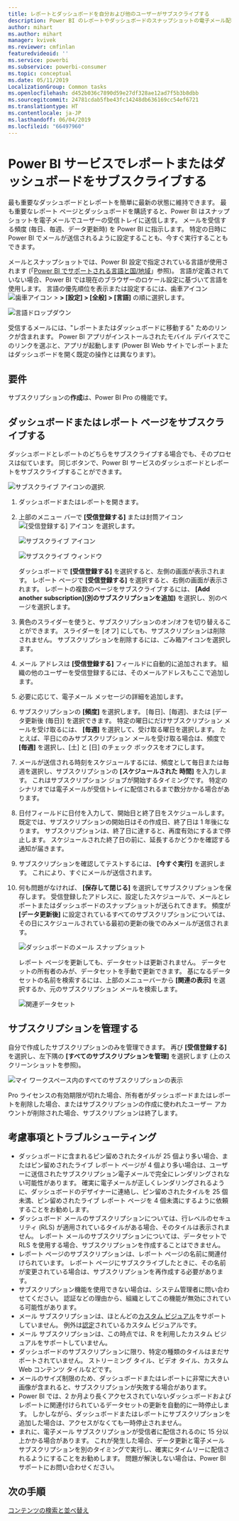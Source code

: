 ```yaml
---
title: レポートとダッシュボードを自分および他のユーザーがサブスクライブする
description: Power BI のレポートやダッシュボードのスナップショットの電子メール配布を自分や同僚がサブスクライブする方法を説明します。
author: mihart
ms.author: mihart
manager: kvivek
ms.reviewer: cmfinlan
featuredvideoid: ''
ms.service: powerbi
ms.subservice: powerbi-consumer
ms.topic: conceptual
ms.date: 05/11/2019
LocalizationGroup: Common tasks
ms.openlocfilehash: d452b036c7890d59e27df328ae12ad7f5b3b8dbb
ms.sourcegitcommit: 24781cdab5fbe43fc14248db636169cc54ef6721
ms.translationtype: HT
ms.contentlocale: ja-JP
ms.lasthandoff: 06/04/2019
ms.locfileid: "66497960"
---
```

# <a name="subscribe-to-a-report-or-dashboard-in-power-bi-service"></a>Power BI サービスでレポートまたはダッシュボードをサブスクライブする 
最も重要なダッシュボードとレポートを簡単に最新の状態に維持できます。 最も重要なレポート ページとダッシュボードを購読すると、Power BI はスナップショットを電子メールでユーザーの受信トレイに送信します。 メールを受信する頻度 (毎日、毎週、データ更新時) を Power BI に指示します。 特定の日時に Power BI でメールが送信されるように設定することも、今すぐ実行することもできます。  

メールとスナップショットでは、Power BI 設定で指定されている言語が使用されます (「[Power BI でサポートされる言語と国/地域](../supported-languages-countries-regions.md)」参照)。 言語が定義されていない場合、Power BI では現在のブラウザーのロケール設定に基づいて言語を使用します。 言語の優先順位を表示または設定するには、歯車アイコン ![歯車アイコン](./media/end-user-subscribe/power-bi-settings-icon.png) >  **> [設定] > [全般] > [言語]** の順に選択します。 

![言語ドロップダウン](./media/end-user-subscribe/power-bi-language.png)

受信するメールには、"レポートまたはダッシュボードに移動する" ためのリンクが含まれます。 Power BI アプリがインストールされたモバイル デバイスでこのリンクを選ぶと、アプリが起動します (Power BI Web サイトでレポートまたはダッシュボードを開く既定の操作とは異なります)。


## <a name="requirements"></a>要件
サブスクリプションの**作成**は、Power BI Pro の機能です。   

## <a name="subscribe-to-a-dashboard-or-a-report-page"></a>ダッシュボードまたはレポート ページをサブスクライブする
ダッシュボードとレポートのどちらをサブスクライブする場合でも、そのプロセスは似ています。 同じボタンで、Power BI サービスのダッシュボードとレポートをサブスクライブすることができます。
 
![サブスクライブ アイコンの選択](./media/end-user-subscribe/power-bi-subscribe-orientation.png).

1. ダッシュボードまたはレポートを開きます。
2. 上部のメニュー バーで **[受信登録する]** または封筒アイコン ![[受信登録する] アイコン](./media/end-user-subscribe/power-bi-icon-envelope.png) を選択します。
   
   ![サブスクライブ アイコン](./media/end-user-subscribe/power-bi-subscribe-icon.png)

   ![サブスクライブ ウィンドウ](./media/end-user-subscribe/power-bi-emails-newer.png)
    
    ダッシュボードで **[受信登録する]** を選択すると、左側の画面が表示されます。 レポート ページで **[受信登録する]** を選択すると、右側の画面が表示されます。 レポートの複数のページをサブスクライブするには、 **[Add another subscription]\(別のサブスクリプションを追加\)** を選択し、別のページを選択します。 

4. 黄色のスライダーを使うと、サブスクリプションのオン/オフを切り替えることができます。  スライダーを [オフ] にしても、サブスクリプションは削除されません。 サブスクリプションを削除するには、ごみ箱アイコンを選択します。

4. メール アドレスは **[受信登録する]** フィールドに自動的に追加されます。 組織の他のユーザーを受信登録するには、そのメールアドレスもここで追加します。 

5. 必要に応じて、電子メール メッセージの詳細を追加します。 

5. サブスクリプションの **[頻度]** を選択します。  [毎日]、[毎週]、または [データ更新後 (毎日)] を選択できます。  特定の曜日にだけサブスクリプション メールを受け取るには、 **[毎週]** を選択して、受け取る曜日を選択します。  たとえば、平日にのみサブスクリプション メールを受け取る場合は、頻度で **[毎週]** を選択し、[土] と [日] のチェック ボックスをオフにします。   

6. メールが送信される時刻をスケジュールするには、頻度として毎日または毎週を選択し、サブスクリプションの **[スケジュールされた** **時間]** を入力します。  これはサブスクリプション ジョブが開始するタイミングです。 特定のシナリオでは電子メールが受信トレイに配信されるまで数分かかる場合があります。    

7. 日付フィールドに日付を入力して、開始日と終了日をスケジュールします。 既定では、サブスクリプションの開始日はその作成日、終了日は 1 年後になります。 サブスクリプションは、終了日に達すると、再度有効にするまで停止します。  スケジュールされた終了日の前に、延長するかどうかを確認する通知が届きます。     

8. サブスクリプションを確認してテストするには、 **[今すぐ実行]** を選択します。  これにより、すぐにメールが送信されます。 

8. 何も問題がなければ、 **[保存して閉じる]** を選択してサブスクリプションを保存します。 受信登録したアドレスに、設定したスケジュールで、メールとレポートまたはダッシュボードのスナップショットが送られてきます。 頻度が **[データ更新後]** に設定されているすべてのサブスクリプションについては、その日にスケジュールされている最初の更新の後でのみメールが送信されます。
   
   ![ダッシュボードのメール スナップショット](media/end-user-subscribe/power-bi-subscribe-email.png)
   
    レポート ページを更新しても、データセットは更新されません。 データセットの所有者のみが、データセットを手動で更新できます。 基になるデータセットの名前を検索するには、上部のメニューバーから **[関連の表示]** を選択するか、元のサブスクリプション メールを検索します。
   
    ![関連データセット](./media/end-user-subscribe/power-bi-view-related-screen.png)


## <a name="manage-your-subscriptions"></a>サブスクリプションを管理する
自分で作成したサブスクリプションのみを管理できます。 再び **[受信登録する]** を選択し、左下隅の **[すべてのサブスクリプションを管理]** を選択します (上のスクリーンショットを参照)。 

![マイ ワークスペース内のすべてのサブスクリプションの表示](./media/end-user-subscribe/power-bi-manage.png)

Pro ライセンスの有効期限が切れた場合、所有者がダッシュボードまたはレポートを削除した場合、またはサブスクリプションの作成に使われたユーザー アカウントが削除された場合、サブスクリプションは終了します。

## <a name="considerations-and-troubleshooting"></a>考慮事項とトラブルシューティング
* ダッシュボードに含まれるピン留めされたタイルが 25 個より多い場合、またはピン留めされたライブ レポート ページが 4 個より多い場合は、ユーザーに送信されたサブスクリプション電子メールで完全にレンダリングされない可能性があります。 確実に電子メールが正しくレンダリングされるように、ダッシュボードのデザイナーに連絡し、ピン留めされたタイルを 25 個未満、ピン留めされたライブ レポート ページを 4 個未満にするように依頼することをお勧めします。  
* ダッシュボード メールのサブスクリプションについては、行レベルのセキュリティ (RLS) が適用されているタイルがある場合、そのタイルは表示されません。  レポート メールのサブスクリプションについては、データセットで RLS を使用する場合、サブスクリプションを作成することはできません。
* レポート ページのサブスクリプションは、レポート ページの名前に関連付けられています。 レポート ページにサブスクライブしたときに、その名前が変更されている場合は、サブスクリプションを再作成する必要があります。
* サブスクリプション機能を使用できない場合は、システム管理者に問い合わせてください。 認証などの理由から、組織としてこの機能が無効にされている可能性があります。  
* メール サブスクリプションは、ほとんどの[カスタム ビジュアル](../power-bi-custom-visuals.md)をサポートしていません。  例外は[認定](../power-bi-custom-visuals-certified.md)されているカスタム ビジュアルです。  
* メール サブスクリプションは、この時点では、R を利用したカスタム ビジュアルをサポートしていません。  
* ダッシュボードのサブスクリプションに限り、特定の種類のタイルはまだサポートされていません。  ストリーミング タイル、ビデオ タイル、カスタム Web コンテンツ タイルなどです。     
* メールのサイズ制限のため、ダッシュボードまたはレポートに非常に大きい画像が含まれると、サブスクリプションが失敗する場合があります。    
* Power BI では、2 か月より長くアクセスされていないダッシュボードおよびレポートに関連付けられているデータセットの更新を自動的に一時停止します。  しかしながら、ダッシュボードまたはレポートにサブスクリプションを追加した場合は、アクセスがなくても一時停止されません。
* まれに、電子メール サブスクリプションが受信者に配信されるのに 15 分以上かかる場合があります。  これが発生した場合、データ更新と電子メール サブスクリプションを別のタイミングで実行し、確実にタイムリーに配信されるようにすることをお勧めします。  問題が解決しない場合は、Power BI サポートにお問い合わせください。

## <a name="next-steps"></a>次の手順

[コンテンツの検索と並べ替え](end-user-search-sort.md)
